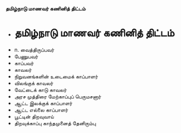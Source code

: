 **தமிழ்நாடு மாணவர் கணினித் திட்டம்**
- # தமிழ்நாடு மாணவர் கணினித் திட்டம்
- n. வைத்திருப்பவர்
- பேணுபவர்
- காப்பவர்
- காவலர்
- நிறுவனங்களின் உடைமைக் காப்பாளர்
- விலங்குக் காவலர்
- வேட்டைக் காடு காவலர்
- அரச முத்திரை மேற்காப்புப் பெருமசனார்
- ஆட்ட இலக்குக் காப்பாளர்
- ஆட்ட எல்லை காப்பாளர்
- பூட்டின் திறவுவாய்
- திறவுக்காப்பு காந்தமுனைத் தேனிரும்பு

